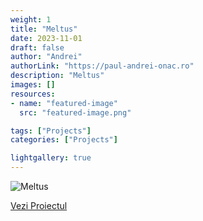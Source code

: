 ```yaml
---
weight: 1
title: "Meltus"
date: 2023-11-01
draft: false
author: "Andrei"
authorLink: "https://paul-andrei-onac.ro"
description: "Meltus"
images: []
resources:
- name: "featured-image"
  src: "featured-image.png"

tags: ["Projects"]
categories: ["Projects"]

lightgallery: true
---
```


![Meltus](/image.png)

[Vezi Proiectul](https://meltus.ro/)
